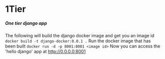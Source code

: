 # 1Tier
##### One tier django app  
The following will build the django docker image and get you an image id
`docker build -t django-docker:0.0.1 .`
Run the docker image that has been built
`docker run -d -p 8001:8001 <image id>`
Now you can access the 'hello django' app at http://0.0.0.0:8001
